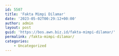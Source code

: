 ```yaml
---
id: 5507
title: 'Fakta Mimpi Dilamar'
date: '2023-05-02T00:29:12+00:00'
author: admin
layout: post
guid: 'https://bos.awn.biz.id/fakta-mimpi-dilamar/'
permalink: /fakta-mimpi-dilamar/
categories:
    - Uncategorized
---
```


